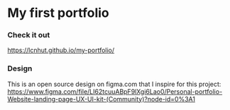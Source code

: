 # My first portfolio

### Check it out
https://lcnhut.github.io/my-portfolio/

### Design
This is an open source design on figma.com that I inspire for this project:
<br>
https://www.figma.com/file/LI62tcuuABpF9lXgi6Lao0/Personal-portfolio-Website-landing-page-UX-UI-kit-(Community)?node-id=0%3A1

